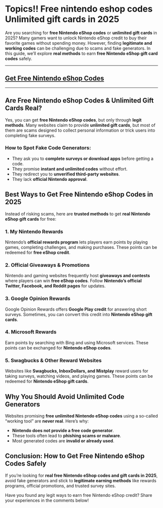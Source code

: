 # **Topics!! Free nintendo eshop codes Unlimited gift cards in 2025**

Are you searching for **free Nintendo eShop codes** or **unlimited gift cards** in 2025? Many gamers want to unlock Nintendo eShop credit to buy their favorite games without spending money. However, finding **legitimate and working codes** can be challenging due to scams and fake generators. In this guide, we’ll explore **real methods** to earn **free Nintendo eShop gift card codes** safely.

---
## [Get Free Nintendo eShop Codes](https://codesloot.com/)
---
## Are Free Nintendo eShop Codes & Unlimited Gift Cards Real?

Yes, you can get **free Nintendo eShop codes**, but only through **legit methods**. Many websites claim to provide **unlimited gift cards**, but most of them are scams designed to collect personal information or trick users into completing fake surveys.

### How to Spot Fake Code Generators:
- They ask you to **complete surveys or download apps** before getting a code.
- They promise **instant and unlimited codes** without effort.
- They redirect you to **unverified third-party websites**.
- They lack **official Nintendo approval**.

## Best Ways to Get Free Nintendo eShop Codes in 2025

Instead of risking scams, here are **trusted methods** to get **real Nintendo eShop gift cards** for free:

### 1. **My Nintendo Rewards**
Nintendo’s **official rewards program** lets players earn points by playing games, completing challenges, and making purchases. These points can be redeemed for **free eShop credit**.

### 2. **Official Giveaways & Promotions**
Nintendo and gaming websites frequently host **giveaways and contests** where players can win **free eShop codes**. Follow **Nintendo’s official Twitter, Facebook, and Reddit pages** for updates.

### 3. **Google Opinion Rewards**
Google Opinion Rewards offers **Google Play credit** for answering short surveys. Sometimes, you can convert this credit into **Nintendo eShop gift cards**.

### 4. **Microsoft Rewards**
Earn points by searching with Bing and using Microsoft services. These points can be exchanged for **Nintendo eShop codes**.

### 5. **Swagbucks & Other Reward Websites**
Websites like **Swagbucks, InboxDollars, and Mistplay** reward users for taking surveys, watching videos, and playing games. These points can be redeemed for **Nintendo eShop gift cards**.

## Why You Should Avoid Unlimited Code Generators

Websites promising **free unlimited Nintendo eShop codes** using a so-called “working tool” are **never real**. Here’s why:
- **Nintendo does not provide a free code generator**.
- These tools often lead to **phishing scams or malware**.
- Most generated codes are **invalid or already used**.

## Conclusion: How to Get Free Nintendo eShop Codes Safely

If you’re looking for **real free Nintendo eShop codes and gift cards in 2025**, avoid fake generators and stick to **legitimate earning methods** like rewards programs, official promotions, and trusted survey sites.

Have you found any legit ways to earn free Nintendo eShop credit? Share your experiences in the comments below!
